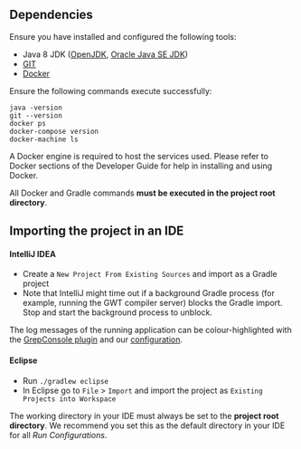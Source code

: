 ## Dependencies
Ensure you have installed and configured the following tools:

* Java 8 JDK ([OpenJDK](http://openjdk.java.net/), [Oracle Java SE JDK](http://www.oracle.com/technetwork/java/javase/downloads/index.html))
* [GIT](https://git-scm.com/downloads)
* [Docker](https://docs.docker.com/engine/installation/)

Ensure the following commands execute successfully:

```
java -version
git --version
docker ps
docker-compose version
docker-machine ls
```
A Docker engine is required to host the services used. Please refer to Docker sections of the Developer Guide for help in installing and using Docker.

All Docker and Gradle commands **must be executed in the project root directory**.

## Importing the project in an IDE

#### IntelliJ IDEA

- Create a `New Project From Existing Sources` and import as a Gradle project
- Note that IntelliJ might time out if a background Gradle process (for example, running the GWT compiler server) blocks the Gradle import. Stop and start the background process to unblock.

The log messages of the running application can be colour-highlighted with the [GrepConsole plugin](https://plugins.jetbrains.com/plugin/7125-grep-console) and our [configuration](https://gist.github.com/christianbauer/9cd3ef6a871c2a3472bd70a216f3eb14).

#### Eclipse

- Run `./gradlew eclipse`
- In Eclipse go to `File` > `Import` and import the project as `Existing Projects into Workspace`

The working directory in your IDE must always be set to the **project root directory**. We recommend you set this as the default directory in your IDE for all *Run Configurations*.